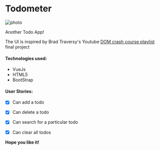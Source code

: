 # Todometer

![photo](https://res.cloudinary.com/peoray/image/upload/v1530023859/vue-todo_add7a0.gif)

Another Todo App!

The UI is inspired by Brad Traversy's Youtube [DOM crash course playlist](https://www.youtube.com/watch?v=i37KVt_IcXw) final project
#### Technologies used:
* VueJs
* HTML5
* BootStrap

#### User Stories:
 - [x] Can add a todo
 - [x] Can delete a todo
 - [x] Can search for a particular todo
 - [x] Can clear all todos


**Hope you like it!**

